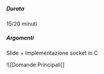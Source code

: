##### Durata
15/20 minuti
##### Argomenti
Slide + Implementazione socket in C


![[Domande Principali]]